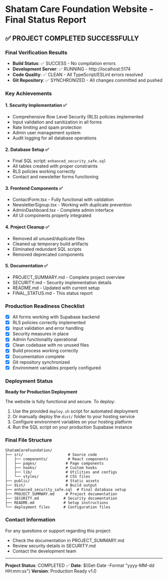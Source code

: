 # Shatam Care Foundation Website - Final Status Report

## ✅ PROJECT COMPLETED SUCCESSFULLY

### Final Verification Results
- **Build Status**: ✅ SUCCESS - No compilation errors
- **Development Server**: ✅ RUNNING - http://localhost:5174
- **Code Quality**: ✅ CLEAN - All TypeScript/ESLint errors resolved
- **Git Repository**: ✅ SYNCHRONIZED - All changes committed and pushed

### Key Achievements

#### 1. Security Implementation ✅
- Comprehensive Row Level Security (RLS) policies implemented
- Input validation and sanitization in all forms
- Rate limiting and spam protection
- Admin user management system
- Audit logging for all database operations

#### 2. Database Setup ✅
- Final SQL script: `enhanced_security_safe.sql`
- All tables created with proper constraints
- RLS policies working correctly
- Contact and newsletter forms functioning

#### 3. Frontend Components ✅
- ContactForm.tsx - Fully functional with validation
- NewsletterSignup.tsx - Working with duplicate prevention
- AdminDashboard.tsx - Complete admin interface
- All UI components properly integrated

#### 4. Project Cleanup ✅
- Removed all unused/duplicate files
- Cleaned up temporary build artifacts
- Eliminated redundant SQL scripts
- Removed deprecated components

#### 5. Documentation ✅
- PROJECT_SUMMARY.md - Complete project overview
- SECURITY.md - Security implementation details
- README.md - Updated with current setup
- FINAL_STATUS.md - This status report

### Production Readiness Checklist

- [x] All forms working with Supabase backend
- [x] RLS policies correctly implemented
- [x] Input validation and error handling
- [x] Security measures in place
- [x] Admin functionality operational
- [x] Clean codebase with no unused files
- [x] Build process working correctly
- [x] Documentation complete
- [x] Git repository synchronized
- [x] Environment variables properly configured

### Deployment Status

**Ready for Production Deployment**

The website is fully functional and secure. To deploy:

1. Use the provided `deploy.sh` script for automated deployment
2. Or manually deploy the `dist/` folder to your hosting service
3. Configure environment variables on your hosting platform
4. Run the SQL script on your production Supabase instance

### Final File Structure

```
ShatamCareFoundation/
├── src/                    # Source code
│   ├── components/         # React components
│   ├── pages/             # Page components
│   ├── hooks/             # Custom hooks
│   ├── lib/               # Utilities and configs
│   └── styles/            # CSS files
├── public/                # Static assets
├── dist/                  # Build output
├── enhanced_security_safe.sql  # Final database setup
├── PROJECT_SUMMARY.md     # Project documentation
├── SECURITY.md           # Security documentation
├── README.md             # Setup instructions
└── deployment files      # Configuration files
```

### Contact Information

For any questions or support regarding this project:
- Check the documentation in PROJECT_SUMMARY.md
- Review security details in SECURITY.md
- Contact the development team

---

**Project Status**: COMPLETED ✅
**Date**: $(Get-Date -Format "yyyy-MM-dd HH:mm:ss")
**Version**: Production Ready v1.0
